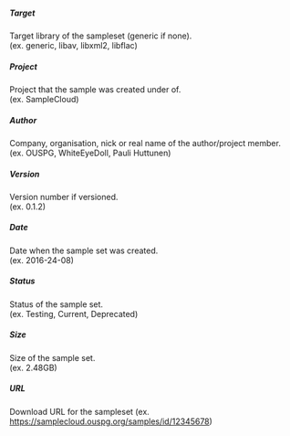 ##### Target
Target library of the sampleset (generic if none).  
(ex. generic, libav, libxml2, libflac)

##### Project
Project that the sample was created under of.  
(ex. SampleCloud)

##### Author
Company, organisation, nick or real name of the author/project member.  
(ex. OUSPG, WhiteEyeDoll, Pauli Huttunen)

##### Version
Version number if versioned.  
(ex. 0.1.2)

##### Date
Date when the sample set was created.  
(ex. 2016-24-08)

##### Status
Status of the sample set.  
(ex. Testing, Current, Deprecated)

##### Size
Size of the sample set.  
(ex. 2.48GB)

##### URL
Download URL for the sampleset
(ex. https://samplecloud.ouspg.org/samples/id/12345678)
